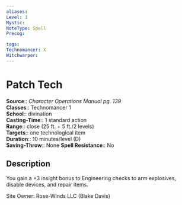 ```yaml
---
aliases: 
Level: 1
Mystic: 
NoteType: Spell
Precog: 

tags: 
Technomancer: X
Witchwarper: 
---
```


# Patch Tech

**Source**:: _Character Operations Manual pg. 139_  
**Classes**:: Technomancer 1  
**School**:: divination  
**Casting-Time**:: 1 standard action  
**Range**:: close (25 ft. + 5 ft./2 levels)  
**Targets**:: one technological item  
**Duration**:: 10 minutes/level (D)  
**Saving-Throw**:: None
**Spell Resistance**:: No

## Description

You gain a +3 insight bonus to Engineering checks to arm explosives, disable devices, and repair items.

Site Owner: Rose-Winds LLC (Blake Davis)
